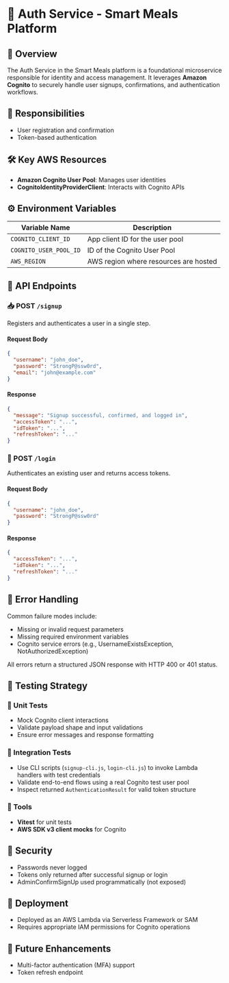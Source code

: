 # 🔐 Auth Service - Smart Meals Platform

## 🧭 Overview

The Auth Service in the Smart Meals platform is a foundational microservice responsible for identity and access management. It leverages **Amazon Cognito** to securely handle user signups, confirmations, and authentication workflows.

## 📌 Responsibilities

- User registration and confirmation
- Token-based authentication

## 🛠️ Key AWS Resources

- **Amazon Cognito User Pool**: Manages user identities
- **CognitoIdentityProviderClient**: Interacts with Cognito APIs

## ⚙️ Environment Variables

| Variable Name          | Description                           |
| ---------------------- | ------------------------------------- |
| `COGNITO_CLIENT_ID`    | App client ID for the user pool       |
| `COGNITO_USER_POOL_ID` | ID of the Cognito User Pool           |
| `AWS_REGION`           | AWS region where resources are hosted |

## 📡 API Endpoints

### 📥 POST `/signup`

Registers and authenticates a user in a single step.

#### Request Body

```json
{
  "username": "john_doe",
  "password": "StrongP@ssw0rd",
  "email": "john@example.com"
}
```

#### Response

```json
{
  "message": "Signup successful, confirmed, and logged in",
  "accessToken": "...",
  "idToken": "...",
  "refreshToken": "..."
}
```

### 🔑 POST `/login`

Authenticates an existing user and returns access tokens.

#### Request Body

```json
{
  "username": "john_doe",
  "password": "StrongP@ssw0rd"
}
```

#### Response

```json
{
  "accessToken": "...",
  "idToken": "...",
  "refreshToken": "..."
}
```

## 🧨 Error Handling

Common failure modes include:

- Missing or invalid request parameters
- Missing required environment variables
- Cognito service errors (e.g., UsernameExistsException, NotAuthorizedException)

All errors return a structured JSON response with HTTP 400 or 401 status.

## 🧪 Testing Strategy

### 🧱 Unit Tests

- Mock Cognito client interactions
- Validate payload shape and input validations
- Ensure error messages and response formatting

### 🔗 Integration Tests

- Use CLI scripts (`signup-cli.js`, `login-cli.js`) to invoke Lambda handlers with test credentials
- Validate end-to-end flows using a real Cognito test user pool
- Inspect returned `AuthenticationResult` for valid token structure

### 🧰 Tools

- **Vitest** for unit tests
- **AWS SDK v3 client mocks** for Cognito

## 🔐 Security

- Passwords never logged
- Tokens only returned after successful signup or login
- AdminConfirmSignUp used programmatically (not exposed)

## 🚀 Deployment

- Deployed as an AWS Lambda via Serverless Framework or SAM
- Requires appropriate IAM permissions for Cognito operations

## 🔮 Future Enhancements

- Multi-factor authentication (MFA) support
- Token refresh endpoint
